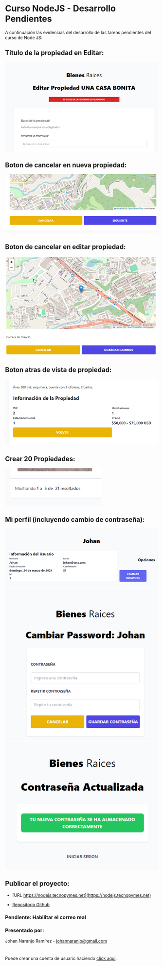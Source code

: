 # Curso NodeJS - Desarrollo Pendientes

A continuación las evidencias del desarrollo de las tareas pendientes del curso de Node JS:

## Titulo de la propiedad en Editar:

![Tarea 1](/public/img/tarea1_titulo_editar.png)

## Boton de cancelar en nueva propiedad:

![Tarea 2](/public/img/tarea3_boton_cancelar.png)

## Boton de cancelar en editar propiedad:

![Tarea 3](/public/img/tarea2_boton_cancelar.png)

## Boton atras de vista de propiedad:

![Tarea 4](/public/img/tarea4_boton_volver.png)

## Crear 20 Propiedades:

![Tarea 5](/public/img/tarea5_propiedades.png)

## Mi perfil (incluyendo cambio de contraseña):

![Tarea 6](/public/img/tarea6_perfil.png)
![Tarea 7.1](/public/img/tarea7_password.png)
![Tarea 7.2](/public/img/tarea7_password_mensaje.png)

## Publicar el proyecto:

- [URL https://nodejs.tecnopymes.net](https://nodejs.tecnopymes.net)

- [Repositorio Github](https://github.com/jnar/inmobiliaria)

### Pendiente: Habilitar el correo real

### Presentado por:

Johan Naranjo Ramírez - johannaranjo@gmail.com

#

Puede crear una cuenta de usuario haciendo [click aquí](https://nodejs.tecnopymes.net/auth/registro).
